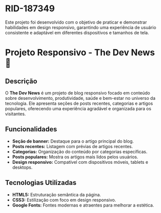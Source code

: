 # RID-187349
Este projeto foi desenvolvido com o objetivo de praticar e demonstrar habilidades em design responsivo, garantindo uma experiência de usuário consistente e adaptável em diferentes dispositivos e tamanhos de tela.

# Projeto Responsivo - The Dev News 📰

## Descrição
O **The Dev News** é um projeto de blog responsivo focado em conteúdo sobre desenvolvimento, produtividade, saúde e bem-estar no universo da tecnologia. Ele apresenta seções de posts recentes, categorias e artigos populares, oferecendo uma experiência agradável e organizada para os visitantes.

## Funcionalidades
- **Seção de banner:** Destaque para o artigo principal do blog.
- **Posts recentes:** Listagem com prévias de artigos recentes.
- **Categorias:** Organização do conteúdo por categorias específicas.
- **Posts populares:** Mostra os artigos mais lidos pelos usuários.
- **Design responsivo:** Compatível com dispositivos móveis, tablets e desktops.

## Tecnologias Utilizadas
- **HTML5:** Estruturação semântica da página.
- **CSS3:** Estilização com foco em design responsivo.
- **Google Fonts:** Fontes modernas e atraentes para melhorar a estética.


